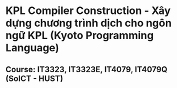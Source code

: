 # KPL Compiler Construction - Xây dựng chương trình dịch cho ngôn ngữ KPL (Kyoto Programming Language)
## Course: IT3323, IT3323E, IT4079, IT4079Q (SoICT - HUST)

